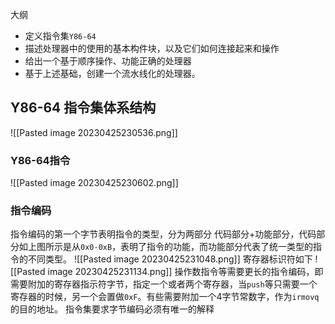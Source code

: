 大纲
- 定义指令集`Y86-64`
- 描述处理器中的使用的基本构件块，以及它们如何连接起来和操作
- 给出一个基于顺序操作、功能正确的处理器
- 基于上述基础，创建一个流水线化的处理器。
## Y86-64 指令集体系结构
![[Pasted image 20230425230536.png]]
### Y86-64指令
![[Pasted image 20230425230602.png]]
### 指令编码
指令编码的第一个字节表明指令的类型，分为两部分
代码部分+功能部分，代码部分如上图所示是从`0x0-0xB`，表明了指令的功能，而功能部分代表了统一类型的指令的不同类型。
![[Pasted image 20230425231048.png]]
寄存器标识符如下
![[Pasted image 20230425231134.png]]
操作数指令等需要更长的指令编码，即需要附加的寄存器指示符字节，指定一个或者两个寄存器，当`push`等只需要一个寄存器的时候，另一个会置做`0xF`。有些需要附加一个4字节常数字，作为`irmovq`的目的地址。
指令集要求字节编码必须有唯一的解释
